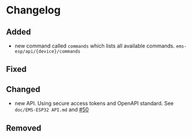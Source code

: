# Changelog

## Added

- new command called `commands` which lists all available commands. `ems-esp/api/{device}/commands`

## Fixed

## Changed

- new API. Using secure access tokens and OpenAPI standard. See `doc/EMS-ESP32 API.md` and [#50](https://github.com/emsesp/EMS-ESP32/issues/50)

## Removed
